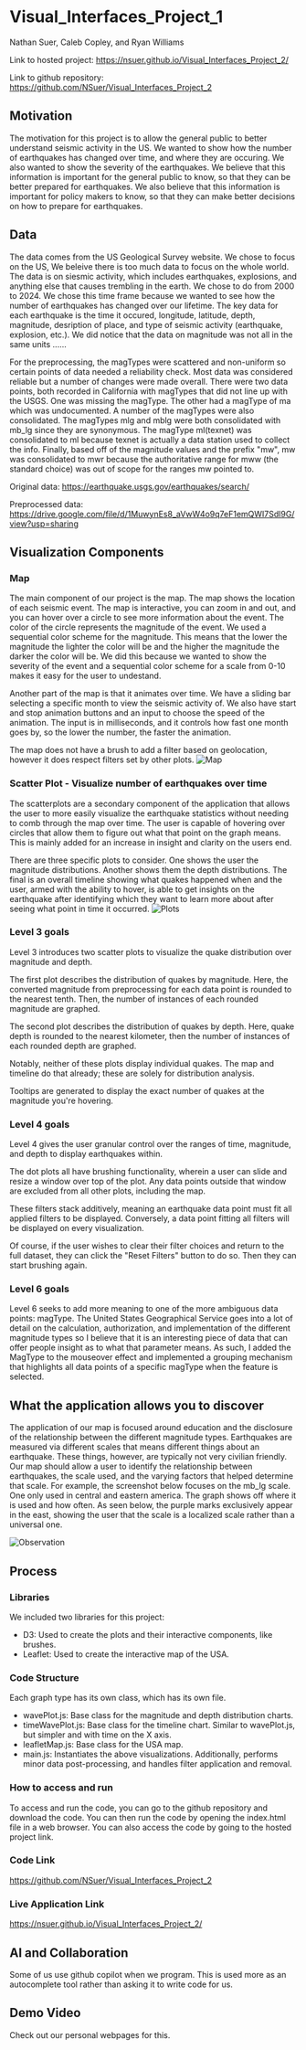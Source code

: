 # Visual_Interfaces_Project_1
Nathan Suer, Caleb Copley, and Ryan Williams

Link to hosted project: https://nsuer.github.io/Visual_Interfaces_Project_2/

Link to github repository: https://github.com/NSuer/Visual_Interfaces_Project_2

## Motivation
The motivation for this project is to allow the general public to better understand seismic activity in the US. We wanted to show how the number of earthquakes has changed over time, and where they are occuring. We also wanted to show the severity of the earthquakes. We believe that this information is important for the general public to know, so that they can be better prepared for earthquakes. We also believe that this information is important for policy makers to know, so that they can make better decisions on how to prepare for earthquakes.

## Data
The data comes from the US Geological Survey website. We chose to focus on the US, We beleive there is too much data to focus on the whole world. The data is on siesmic activity, which includes earthquakes, explosions, and anything else that causes trembling in the earth. We chose to do from 2000 to 2024. We chose this time frame because we wanted to see how the number of earthquakes has changed over our lifetime. The key data for each earthquake is the time it occured, longitude, latitude, depth, magnitude, desription of place, and type of seismic activity (earthquake, explosion, etc.). We did notice that the data on magnitude was not all in the same units ......

For the preprocessing, the magTypes were scattered and non-uniform so certain points of data needed a reliability check. Most data was considered reliable but a number of changes were made overall. There were two data points, both recorded in California with magTypes that did not line up with the USGS. One was missing the magType. The other had a magType of ma which was undocumented. A number of the magTypes were also consolidated. The magTypes mlg and mblg were both consolidated with mb_lg since they are synonymous. The magType ml(texnet) was consolidated to ml because texnet is actually a data station used to collect the info. Finally, based off of the magnitude values and the prefix "mw", mw was consolidated to mwr because the authoritative range for mww (the standard choice) was out of scope for the ranges mw pointed to.

Original data: https://earthquake.usgs.gov/earthquakes/search/

Preprocessed data: https://drive.google.com/file/d/1MuwynEs8_aVwW4o9q7eF1emQWI7Sdl9G/view?usp=sharing

## Visualization Components


### Map
The main component of our project is the map. The map shows the location of each seismic event. The map is interactive, you can zoom in and out, and you can hover over a circle to see more information about the event. The color of the circle represents the magnitude of the event. We used a sequential color scheme for the magnitude. This means that the lower the magnitude the lighter the color will be and the higher the magnitude the darker the color will be. We did this because we wanted to show the severity of the event and a sequential color scheme for a scale from 0-10 makes it easy for the user to undestand.

Another part of the map is that it animates over time. We have a sliding bar selecting a specific month to view the seismic activity of. We also have start and stop animation buttons and an input to choose the speed of the animation. The input is in milliseconds, and it controls how fast one month goes by, so the lower the number, the faster the animation.

The map does not have a brush to add a filter based on geolocation, however it does respect filters set by other plots.
![Map](images\Map.png)

### Scatter Plot - Visualize number of earthquakes over time
The scatterplots are a secondary component of the application that allows the user to more easily visualize the earthquake statistics without needing to comb through the map over time. The user is capable of hovering over circles that allow them to figure out what that point on the graph means. This is mainly added for an increase in insight and clarity on the users end.

There are three specific plots to consider. One shows the user the magnitude distributions. Another shows them the depth distributions. The final is an overall timeline showing what quakes happened when and the user, armed with the ability to hover, is able to get insights on the earthquake after identifying which they want to learn more about after seeing what point in time it occurred.
![Plots](images\Plots.png)

### Level 3 goals
Level 3 introduces two scatter plots to visualize the quake distribution over magnitude and depth. 

The first plot describes the distribution of quakes by magnitude. Here, the converted magnitude from preprocessing  for each data point is rounded to the nearest tenth. Then, the number of instances of each rounded magnitude are graphed. 

The second plot describes the distribution of quakes by depth. Here, quake depth is rounded to the nearest kilometer, then the number of instances of each rounded depth are graphed.

Notably, neither of these plots display individual quakes. The map and timeline do that already; these are solely for distribution analysis. 

Tooltips are generated to display the exact number of quakes at the magnitude you're hovering. 

### Level 4 goals
Level 4 gives the user granular control over the ranges of time, magnitude, and depth to display earthquakes within. 

The dot plots all have brushing functionality, wherein a user can slide and resize a window over top of the plot. Any data points outside that window are excluded from all other plots, including the map. 

These filters stack additively, meaning an earthquake data point must fit all applied filters to be displayed. Conversely, a data point fitting all filters will be displayed on every visualization.

Of course, if the user wishes to clear their filter choices and return to the full dataset, they can click the "Reset Filters" button to do so. Then they can start brushing again. 

### Level 6 goals
Level 6 seeks to add more meaning to one of the more ambiguous data points: magType. The United States Geographical Service goes into a lot of detail on the calculation, authorization, and implementation of the different magnitude types so I believe that it is an interesting piece of data that can offer people insight as to what that parameter means. As such, I added the MagType to the mouseover effect and implemented a grouping mechanism that highlights all data points of a specific magType when the feature is selected.   

## What the application allows you to discover
The application of our map is focused around education and the disclosure of the relationship between the different magnitude types. Earthquakes are measured via different scales that means different things about an earthquake. These things, however, are typically not very civilian friendly. Our map should allow a user to identify the relationship between earthquakes, the scale used, and the varying factors that helped determine that scale. For example, the screenshot below focuses on the mb_lg scale. One only used in central and eastern america. The graph shows off where it is used and how often. As seen below, the purple marks exclusively appear in the east, showing the user that the scale is a localized scale rather than a universal one.

![Observation](images\LearnScreen.png)

## Process

### Libraries
We included two libraries for this project:
 - D3: Used to create the plots and their interactive components, like brushes.
 - Leaflet: Used to create the interactive map of the USA. 

### Code Structure
Each graph type has its own class, which has its own file. 
 - wavePlot.js: Base class for the magnitude and depth distribution charts. 
 - timeWavePlot.js: Base class for the timeline chart. Similar to wavePlot.js, but simpler and with time on the X axis. 
 - leafletMap.js: Base class for the USA map. 
 - main.js: Instantiates the above visualizations. Additionally, performs minor data post-processing, and handles filter application and removal.

### How to access and run
To access and run the code, you can go to the github repository and download the code. You can then run the code by opening the index.html file in a web browser. You can also access the code by going to the hosted project link.

### Code Link

https://github.com/NSuer/Visual_Interfaces_Project_2

### Live Application Link

https://nsuer.github.io/Visual_Interfaces_Project_2/

## AI and Collaboration
Some of us use github copilot when we program. This is used more as an autocomplete tool rather than asking it to write code for us.

## Demo Video
Check out our personal webpages for this. 